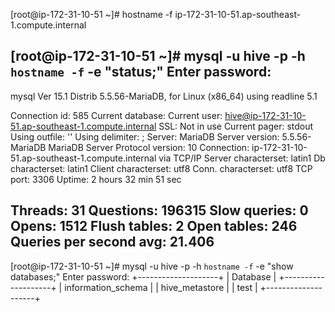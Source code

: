[root@ip-172-31-10-51 ~]# hostname -f
ip-172-31-10-51.ap-southeast-1.compute.internal


[root@ip-172-31-10-51 ~]#  mysql -u hive -p -h `hostname -f` -e "status;"
Enter password:
--------------
mysql  Ver 15.1 Distrib 5.5.56-MariaDB, for Linux (x86_64) using readline 5.1

Connection id:          585
Current database:
Current user:           hive@ip-172-31-10-51.ap-southeast-1.compute.internal
SSL:                    Not in use
Current pager:          stdout
Using outfile:          ''
Using delimiter:        ;
Server:                 MariaDB
Server version:         5.5.56-MariaDB MariaDB Server
Protocol version:       10
Connection:             ip-172-31-10-51.ap-southeast-1.compute.internal via TCP/IP
Server characterset:    latin1
Db     characterset:    latin1
Client characterset:    utf8
Conn.  characterset:    utf8
TCP port:               3306
Uptime:                 2 hours 32 min 51 sec

Threads: 31  Questions: 196315  Slow queries: 0  Opens: 1512  Flush tables: 2  Open tables: 246  Queries per second avg: 21.406
--------------

[root@ip-172-31-10-51 ~]#  mysql -u hive -p -h `hostname -f` -e "show databases;"
Enter password:
+--------------------+
| Database           |
+--------------------+
| information_schema |
| hive_metastore     |
| test               |
+--------------------+

